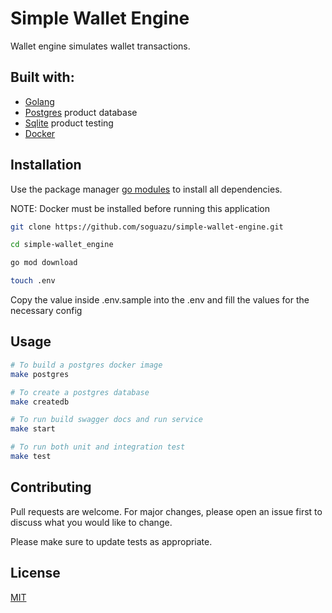 # Simple Wallet Engine

Wallet engine simulates wallet transactions.

## Built with:
- [Golang](https://go.dev/dl/)
- [Postgres](https://postgresapp.com) product database
- [Sqlite](https://www.sqlite.org/download.html) product testing
- [Docker](https://www.docker.com/products/docker-desktop/)

## Installation

Use the package manager [go modules](https://go.dev/blog/using-go-modules) to install all dependencies.

NOTE: Docker must be installed before running this application

```bash
git clone https://github.com/soguazu/simple-wallet-engine.git
```

```bash
cd simple-wallet_engine 
```

```bash
go mod download
```

```bash
touch .env
```
Copy the value inside .env.sample into the .env and fill the values for the necessary config


## Usage

```bash
# To build a postgres docker image
make postgres

# To create a postgres database 
make createdb

# To run build swagger docs and run service
make start

# To run both unit and integration test
make test
```

## Contributing
Pull requests are welcome. For major changes, please open an issue first to discuss what you would like to change.

Please make sure to update tests as appropriate.

## License
[MIT](https://choosealicense.com/licenses/mit/)
